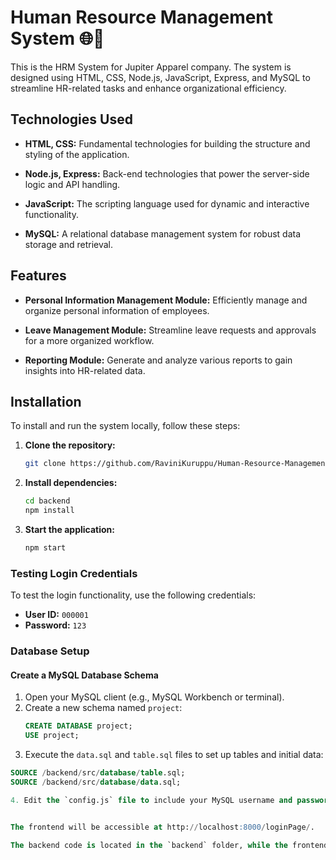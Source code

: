 # Human Resource Management System 🌐💼

This is the HRM System for Jupiter Apparel company. The system is designed using HTML, CSS, Node.js, JavaScript, Express, and MySQL to streamline HR-related tasks and enhance organizational efficiency.

## Technologies Used
- **HTML, CSS:** Fundamental technologies for building the structure and styling of the application.
  
- **Node.js, Express:** Back-end technologies that power the server-side logic and API handling.
  
- **JavaScript:** The scripting language used for dynamic and interactive functionality.
  
- **MySQL:** A relational database management system for robust data storage and retrieval.

## Features
- **Personal Information Management Module:** Efficiently manage and organize personal information of employees.
  
- **Leave Management Module:** Streamline leave requests and approvals for a more organized workflow.
  
- **Reporting Module:** Generate and analyze various reports to gain insights into HR-related data.

## Installation

To install and run the system locally, follow these steps:

1. **Clone the repository:**
   ```bash
   git clone https://github.com/RaviniKuruppu/Human-Resource-Management-System.git
2. **Install dependencies:**
   ```bash
   cd backend
   npm install
3. **Start the application:**
   ```bash
   npm start

### Testing Login Credentials

To test the login functionality, use the following credentials:

- **User ID:** `000001`
- **Password:** `123`

### Database Setup

#### Create a MySQL Database Schema
1. Open your MySQL client (e.g., MySQL Workbench or terminal).
2. Create a new schema named `project`:
   ```sql
   CREATE DATABASE project;
   USE project;
3. Execute the `data.sql` and `table.sql` files to set up tables and initial data:

```sql
SOURCE /backend/src/database/table.sql;
SOURCE /backend/src/database/data.sql;

4. Edit the `config.js` file to include your MySQL username and password.


The frontend will be accessible at http://localhost:8000/loginPage/. 

The backend code is located in the `backend` folder, while the frontend code is in the respective `public` folder.

